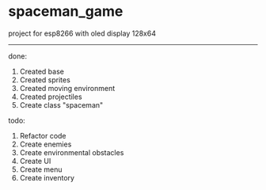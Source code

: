 # spaceman_game

project for esp8266 with oled display 128x64

---

done:
1. Created base
2. Created sprites
3. Created moving environment
4. Created projectiles
5. Create class "spaceman"

todo:
1. Refactor code
2. Create enemies
3. Create environmental obstacles
4. Create UI
5. Create menu
6. Create inventory
